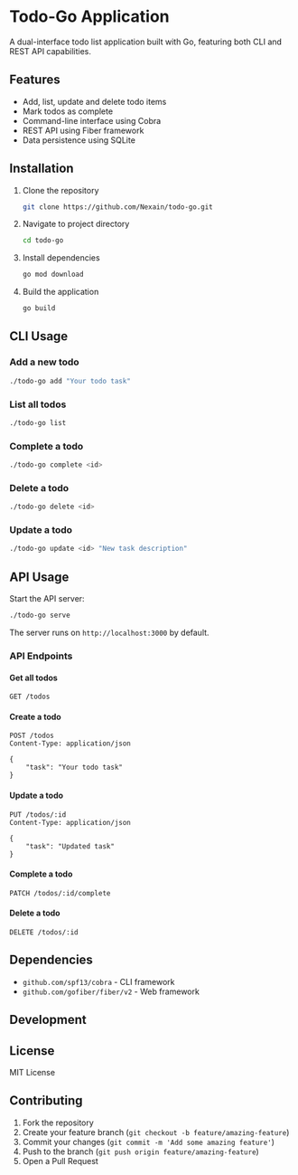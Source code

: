 # Todo-Go Application

A dual-interface todo list application built with Go, featuring both CLI and REST API capabilities.

## Features

- Add, list, update and delete todo items
- Mark todos as complete
- Command-line interface using Cobra
- REST API using Fiber framework
- Data persistence using SQLite

## Installation

1. Clone the repository
    ```bash
    git clone https://github.com/Nexain/todo-go.git
    ```

2. Navigate to project directory
    ```bash
    cd todo-go
    ```

3. Install dependencies
    ```bash
    go mod download
    ```

4. Build the application
    ```bash
    go build
    ```

## CLI Usage

### Add a new todo
```bash
./todo-go add "Your todo task"
```

### List all todos
```bash
./todo-go list
```

### Complete a todo
```bash
./todo-go complete <id>
```

### Delete a todo
```bash
./todo-go delete <id>
```

### Update a todo
```bash
./todo-go update <id> "New task description"
```

## API Usage

Start the API server:
```bash
./todo-go serve
```

The server runs on `http://localhost:3000` by default.

### API Endpoints

#### Get all todos
```http
GET /todos
```

#### Create a todo
```http
POST /todos
Content-Type: application/json

{
    "task": "Your todo task"
}
```

#### Update a todo
```http
PUT /todos/:id
Content-Type: application/json

{
    "task": "Updated task"
}
```

#### Complete a todo
```http
PATCH /todos/:id/complete
```

#### Delete a todo
```http
DELETE /todos/:id
```

## Dependencies

- `github.com/spf13/cobra` - CLI framework
- `github.com/gofiber/fiber/v2` - Web framework

## Development

## License

MIT License

## Contributing

1. Fork the repository
2. Create your feature branch (`git checkout -b feature/amazing-feature`)
3. Commit your changes (`git commit -m 'Add some amazing feature'`)
4. Push to the branch (`git push origin feature/amazing-feature`)
5. Open a Pull Request